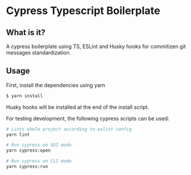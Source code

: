 # Cypress Typescript Boilerplate

## What is it?

A cypress boilerplate using TS, ESLint and Husky hooks for commitizen git messages standardization.

## Usage

First, install the dependencies using yarn

```sh
$ yarn install
```

Husky hooks will be installed at the end of the install script.

For testing development, the following cypress scripts can be used:
```sh
# Lints whole project according to eslint config
yarn lint 

# Run cypress on GUI mode
yarn cypress:open 

# Run cypress on CLI mode
yarn cypress:run
```